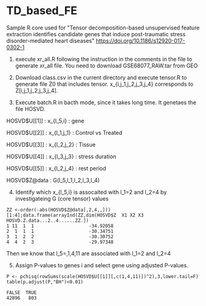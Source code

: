 # TD_based_FE
Sample R core used for "Tensor decomposition-based unsupervised feature extraction identifies candidate genes that induce post-traumatic stress disorder-mediated heart diseases" https://doi.org/10.1186/s12920-017-0302-1

1. execute xr_all.R following the instruction in the comments in the file to generate xr_all file.
You need to download GSE68077_RAW.tar from GEO

2. Download class.csv in the current directory and execute tensor.R to generate file Z0 that includes tensor.
x_{i,j_1,j_2,j_3,j_4} corresponds to Z[i,j_1,j_2,j_3,j_4].

3. Execute batch.R in bacth mode, since it takes long time. It genetaes the file HOSVD.

HOSVD$U[[1]] : x_{l_5,i} : gene

HOSVD$U[[2]] : x_{l_1,j_1} : Control vs Treated

HOSVD$U[[3]] : x_{l_2,j_2} : Tissue

HOSVD$U[[4]] : x_{l_3,j_3} : stress duration

HOSVD$U[[5]] : x_{l_2,j_4} : rest period 

HOSVD$Z@data : G(l_5,l_1,l_2,l_3,l_4)

4. Identify which x_{l_5,i} is assocaited with l_1=2 and l_2=4 by investigateing G (core tensor) values

```
ZZ <-order(-abs(HOSVD$Z@data[,2,4,,]))[1:4];data.frame(arrayInd(ZZ,dim(HOSVD$Z  X1 X2 X3 HOSVD.Z.data...2..4......ZZ.])
1 11  1  1                    -34.92058
2  1  1  1                    -30.34751
3  1  2  2                    -30.30752
4  4  2  3                    -29.97348
```

Then we know that l_5=,1,4,11 are associated with l_1=2 and l_2=4

5. Assign P-values to genes i and select gene using adjusted P-values.
```
P <- pchisq(rowSums(scale(HOSVD$U[[1]][,c(1,4,11)])^2),3,lower.tail=F)
table(p.adjust(P,"BH")<0.01)

FALSE  TRUE 
42896   803 
```
